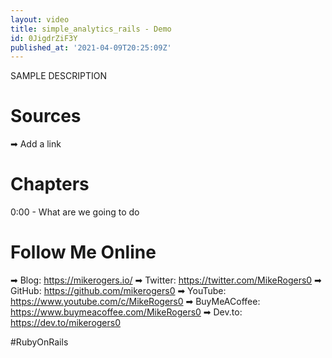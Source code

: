 ```yaml
---
layout: video
title: simple_analytics_rails - Demo
id: 0JigdrZiF3Y
published_at: '2021-04-09T20:25:09Z'
---
```

SAMPLE DESCRIPTION

# Sources

➡ Add a link

# Chapters

0:00 -  What are we going to do

# Follow Me Online

➡ Blog: https://mikerogers.io/
➡ Twitter: https://twitter.com/MikeRogers0
➡ GitHub: https://github.com/mikerogers0
➡ YouTube: https://www.youtube.com/c/MikeRogers0
➡ BuyMeACoffee: https://www.buymeacoffee.com/MikeRogers0
➡ Dev.to: https://dev.to/mikerogers0

#RubyOnRails